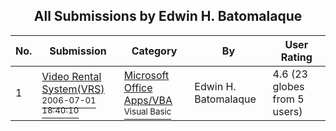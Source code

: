 ﻿<div align="center">

## All Submissions by Edwin H\. Batomalaque

</div>

No.  | Submission | Category | By   | User Rating
---- | ---------- | -------- | ---- | -----------
1 | [Video Rental System\(VRS\)<br /><sup>2006-07-01 18:40:10</sup>](https://github.com/Planet-Source-Code/edwin-h-batomalaque-video-rental-system-vrs__1-65843) | [Microsoft Office Apps/VBA<br /><sup>Visual Basic</sup>](../ByCategory/microsoft-office-apps-vba__1-42.md) | Edwin H\. Batomalaque | 4.6 (23 globes from 5 users)
